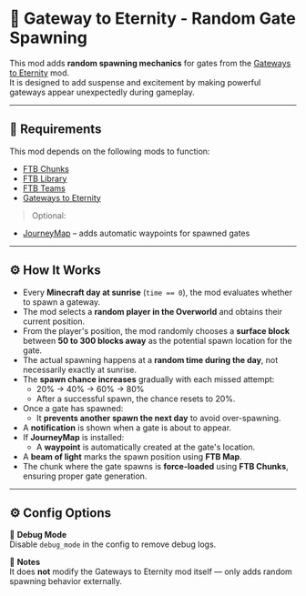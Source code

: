 # 🌌 Gateway to Eternity - Random Gate Spawning

This mod adds **random spawning mechanics** for gates from the [Gateways to Eternity](https://www.curseforge.com/minecraft/mc-mods/gateways-to-eternity) mod.  
It is designed to add suspense and excitement by making powerful gateways appear unexpectedly during gameplay.

---

## 🧱 Requirements

This mod depends on the following mods to function:

- [FTB Chunks](https://www.curseforge.com/minecraft/mc-mods/ftb-chunks)
- [FTB Library](https://www.curseforge.com/minecraft/mc-mods/ftb-library)
- [FTB Teams](https://www.curseforge.com/minecraft/mc-mods/ftb-teams)
- [Gateways to Eternity](https://www.curseforge.com/minecraft/mc-mods/gateways-to-eternity)

> Optional:
- [JourneyMap](https://www.curseforge.com/minecraft/mc-mods/journeymap) – adds automatic waypoints for spawned gates

---

## ⚙️ How It Works

- Every **Minecraft day at sunrise** (`time == 0`), the mod evaluates whether to spawn a gateway.
- The mod selects a **random player in the Overworld** and obtains their current position.
- From the player's position, the mod randomly chooses a **surface block** between **50 to 300 blocks away** as the potential spawn location for the gate.
- The actual spawning happens at a **random time during the day**, not necessarily exactly at sunrise.
- The **spawn chance increases** gradually with each missed attempt:
    - 20% → 40% → 60% → 80%
    - After a successful spawn, the chance resets to 20%.
- Once a gate has spawned:
    - It **prevents another spawn the next day** to avoid over-spawning.
- A **notification** is shown when a gate is about to appear.
- If **JourneyMap** is installed:
    - A **waypoint** is automatically created at the gate's location.
- A **beam of light** marks the spawn position using **FTB Map**.
- The chunk where the gate spawns is **force-loaded** using **FTB Chunks**, ensuring proper gate generation.

---

## ⚙️ Config Options
🧪 **Debug Mode**  
Disable `debug_mode` in the config to remove debug logs.

💬 **Notes**  
It does **not** modify the Gateways to Eternity mod itself — only adds random spawning behavior externally.